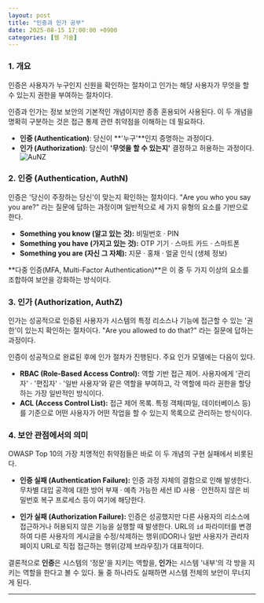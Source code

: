 ```yaml
---
layout: post
title: "인증과 인가 공부"
date: 2025-08-15 17:00:00 +0900
categories: [웹 기술]
---
```


### 1. 개요

인증은 사용자가 누구인지 신원을 확인하는 절차이고 인가는 해당 사용자가 무엇을 할 수 있는지 권한을 부여하는 절차이다.

인증과 인가는 정보 보안의 기본적인 개념이지만 종종 혼용되어 사용된다. 이 두 개념을 명확히 구분하는 것은 접근 통제 관련 취약점을 이해하는 데 필요하다.

*   **인증 (Authentication)**: 당신이 **'누구'**인지 증명하는 과정이다.
*   **인가 (Authorization)**: 당신이 **'무엇을 할 수 있는지'** 결정하고 허용하는 과정이다.
   ![AuNZ](/assets/images/AuNZ_1.png)

### 2. 인증 (Authentication, AuthN)

인증은 '당신이 주장하는 당신'이 맞는지 확인하는 절차이다. "Are you who you say you are?" 라는 질문에 답하는 과정이며 일반적으로 세 가지 유형의 요소를 기반으로 한다.

*   **Something you know (알고 있는 것):** 비밀번호 · PIN
*   **Something you have (가지고 있는 것):** OTP 기기 · 스마트 카드 · 스마트폰
*   **Something you are (자신 그 자체):** 지문 · 홍채 · 얼굴 인식 (생체 정보)

**다중 인증(MFA, Multi-Factor Authentication)**은 이 중 두 가지 이상의 요소를 조합하여 보안을 강화하는 방식이다.

### 3. 인가 (Authorization, AuthZ)

인가는 성공적으로 인증된 사용자가 시스템의 특정 리소스나 기능에 접근할 수 있는 '권한'이 있는지 확인하는 절차이다. "Are you allowed to do that?" 라는 질문에 답하는 과정이다.

인증이 성공적으로 완료된 후에 인가 절차가 진행된다. 주요 인가 모델에는 다음이 있다.

*   **RBAC (Role-Based Access Control):** 역할 기반 접근 제어. 사용자에게 '관리자' · '편집자' · '일반 사용자'와 같은 역할을 부여하고, 각 역할에 따라 권한을 할당하는 가장 일반적인 방식이다.
*   **ACL (Access Control List):** 접근 제어 목록. 특정 객체(파일, 데이터베이스 등)를 기준으로 어떤 사용자가 어떤 작업을 할 수 있는지 목록으로 관리하는 방식이다.

### 4. 보안 관점에서의 의미

OWASP Top 10의 가장 치명적인 취약점들은 바로 이 두 개념의 구현 실패에서 비롯된다.

*   **인증 실패 (Authentication Failure):**
    인증 과정 자체의 결함으로 인해 발생한다. 무차별 대입 공격에 대한 방어 부재 · 예측 가능한 세션 ID 사용 · 안전하지 않은 비밀번호 복구 프로세스 등이 여기에 해당한다.

*   **인가 실패 (Authorization Failure):**
    인증은 성공했지만 다른 사용자의 리소스에 접근하거나 허용되지 않은 기능을 실행할 때 발생한다. URL의 `id` 파라미터를 변경하여 다른 사용자의 게시글을 수정/삭제하는 행위(IDOR)나 일반 사용자가 관리자 페이지 URL로 직접 접근하는 행위(강제 브라우징)가 대표적이다.

결론적으로 **인증**은 시스템의 '정문'을 지키는 역할을, **인가**는 시스템 '내부'의 각 방을 지키는 역할을 한다고 볼 수 있다. 둘 중 하나라도 실패하면 시스템 전체의 보안이 무너지게 된다.

<hr class="short-rule">
